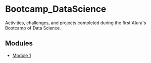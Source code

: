 # Bootcamp_DataScience
Activities, challenges, and projects completed during the first Alura's Bootcamp of Data Science.

## Modules

- [Module 1](Module-1/Challenges_Bootcamp_DataScience_Module_1.ipynb)